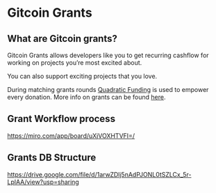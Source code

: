 # Gitcoin Grants

## What are Gitcoin grants?

Gitcoin Grants allows developers like you to get recurring cashflow for working on projects you’re most excited about.

You can also support exciting projects that you love.

During matching grants rounds [Quadratic Funding](https://wtfisqf.com/?grant=&grant=&grant=&grant=&match=1000) is used to empower every donation. More info on grants can be found [here](https://gitcoin.co/grants/quickstart).

## Grant Workflow process

<https://miro.com/app/board/uXjVOXHTVFI=/>

## Grants DB Structure

<https://drive.google.com/file/d/1arwZDlj5nAdPJONL0tSZLCx_5r-LplAA/view?usp=sharing>
